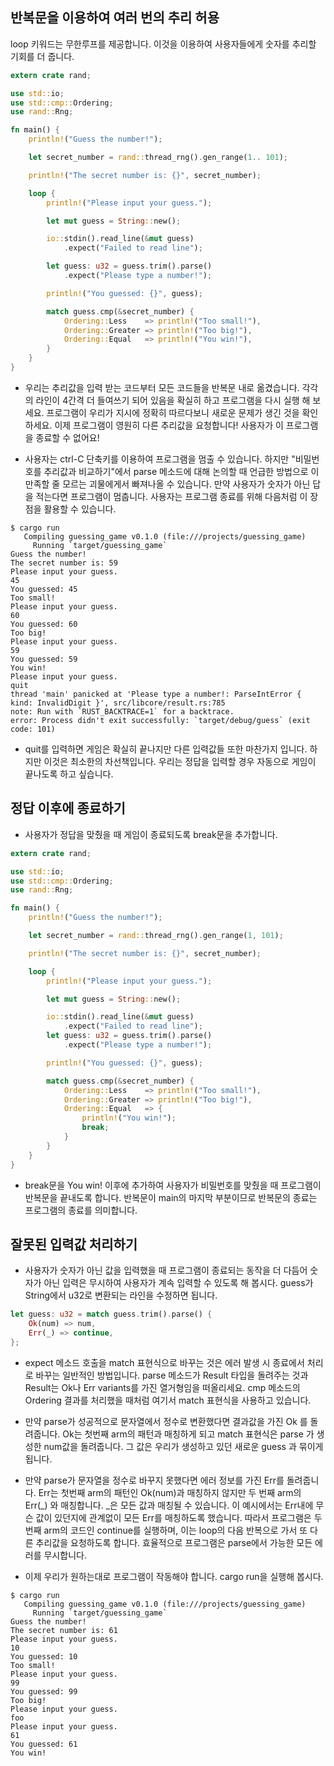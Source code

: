 ## 반복문을 이용하여 여러 번의 추리 허용

loop 키워드는 무한루프를 제공합니다. 이것을 이용하여 사용자들에게 숫자를 추리할 기회를 더 줍니다.
```rust
extern crate rand;

use std::io;
use std::cmp::Ordering;
use rand::Rng;

fn main() {
    println!("Guess the number!");

    let secret_number = rand::thread_rng().gen_range(1.. 101);

    println!("The secret number is: {}", secret_number);

    loop {
        println!("Please input your guess.");

        let mut guess = String::new();

        io::stdin().read_line(&mut guess)
            .expect("Failed to read line");

        let guess: u32 = guess.trim().parse()
            .expect("Please type a number!");

        println!("You guessed: {}", guess);

        match guess.cmp(&secret_number) {
            Ordering::Less    => println!("Too small!"),
            Ordering::Greater => println!("Too big!"),
            Ordering::Equal   => println!("You win!"),
        }
    }
}
```
- 우리는 추리값을 입력 받는 코드부터 모든 코드들을 반복문 내로 옮겼습니다. 각각의 라인이 4간격 더 들여쓰기 되어 있음을 확실히 하고 프로그램을 다시 실행 해 보세요. 프로그램이 우리가 지시에 정확히 따르다보니 새로운 문제가 생긴 것을 확인하세요. 이제 프로그램이 영원히 다른 추리값을 요청합니다! 사용자가 이 프로그램을 종료할 수 없어요!

- 사용자는 ctrl-C 단축키를 이용하여 프로그램을 멈출 수 있습니다. 하지만 "비밀번호를 추리값과 비교하기"에서 parse 메소드에 대해 논의할 때 언급한 방법으로 이 만족할 줄 모르는 괴물에게서 빠져나올 수 있습니다. 만약 사용자가 숫자가 아닌 답을 적는다면 프로그램이 멈춥니다. 사용자는 프로그램 종료를 위해 다음처럼 이 장점을 활용할 수 있습니다.
```
$ cargo run
   Compiling guessing_game v0.1.0 (file:///projects/guessing_game)
     Running `target/guessing_game`
Guess the number!
The secret number is: 59
Please input your guess.
45
You guessed: 45
Too small!
Please input your guess.
60
You guessed: 60
Too big!
Please input your guess.
59
You guessed: 59
You win!
Please input your guess.
quit
thread 'main' panicked at 'Please type a number!: ParseIntError { kind: InvalidDigit }', src/libcore/result.rs:785
note: Run with `RUST_BACKTRACE=1` for a backtrace.
error: Process didn't exit successfully: `target/debug/guess` (exit code: 101)
```

- quit를 입력하면 게임은 확실히 끝나지만 다른 입력값들 또한 마찬가지 입니다. 하지만 이것은 최소한의 차선책입니다. 우리는 정답을 입력할 경우 자동으로 게임이 끝나도록 하고 싶습니다.

## 정답 이후에 종료하기
- 사용자가 정답을 맞췄을 때 게임이 종료되도록 break문을 추가합니다.
```rust
extern crate rand;

use std::io;
use std::cmp::Ordering;
use rand::Rng;

fn main() {
    println!("Guess the number!");

    let secret_number = rand::thread_rng().gen_range(1, 101);

    println!("The secret number is: {}", secret_number);

    loop {
        println!("Please input your guess.");

        let mut guess = String::new();

        io::stdin().read_line(&mut guess)
            .expect("Failed to read line");
        let guess: u32 = guess.trim().parse()
            .expect("Please type a number!");

        println!("You guessed: {}", guess);

        match guess.cmp(&secret_number) {
            Ordering::Less    => println!("Too small!"),
            Ordering::Greater => println!("Too big!"),
            Ordering::Equal   => {
                println!("You win!");
                break;
            }
        }
    }
}
```
- break문을 You win! 이후에 추가하여 사용자가 비밀번호를 맞췄을 때 프로그램이 반복문을 끝내도록 합니다. 반복문이 main의 마지막 부분이므로 반복문의 종료는 프로그램의 종료를 의미합니다.

## 잘못된 입력값 처리하기
- 사용자가 숫자가 아닌 값을 입력했을 때 프로그램이 종료되는 동작을 더 다듬어 숫자가 아닌 입력은 무시하여 사용자가 계속 입력할 수 있도록 해 봅시다. guess가 String에서 u32로 변환되는 라인을 수정하면 됩니다.

```rust
let guess: u32 = match guess.trim().parse() {
    Ok(num) => num,
    Err(_) => continue,
};
```
- expect 메소드 호출을 match 표현식으로 바꾸는 것은 에러 발생 시 종료에서 처리 로 바꾸는 일반적인 방법입니다. parse 메소드가 Result 타입을 돌려주는 것과 Result는 Ok나 Err variants를 가진 열거형임을 떠올리세요. cmp 메소드의 Ordering 결과를 처리했을 때처럼 여기서 match 표현식을 사용하고 있습니다.

- 만약 parse가 성공적으로 문자열에서 정수로 변환했다면 결과값을 가진 Ok 를 돌려줍니다. Ok는 첫번째 arm의 패턴과 매칭하게 되고 match 표현식은 parse 가 생성한 num값을 돌려줍니다. 그 값은 우리가 생성하고 있던 새로운 guess 과 묶이게 됩니다.

- 만약 parse가 문자열을 정수로 바꾸지 못했다면 에러 정보를 가진 Err를 돌려줍니다. Err는 첫번째 arm의 패턴인 Ok(num)과 매칭하지 않지만 두 번째 arm의 Err(_) 와 매칭합니다. _은 모든 값과 매칭될 수 있습니다. 이 예시에서는 Err내에 무슨 값이 있던지에 관계없이 모든 Err를 매칭하도록 했습니다. 따라서 프로그램은 두 번째 arm의 코드인 continue를 실행하며, 이는 loop의 다음 반복으로 가서 또 다른 추리값을 요청하도록 합니다. 효율적으로 프로그램은 parse에서 가능한 모든 에러를 무시합니다.

- 이제 우리가 원하는대로 프로그램이 작동해야 합니다. cargo run을 실행해 봅시다.

```
$ cargo run
   Compiling guessing_game v0.1.0 (file:///projects/guessing_game)
     Running `target/guessing_game`
Guess the number!
The secret number is: 61
Please input your guess.
10
You guessed: 10
Too small!
Please input your guess.
99
You guessed: 99
Too big!
Please input your guess.
foo
Please input your guess.
61
You guessed: 61
You win!
```